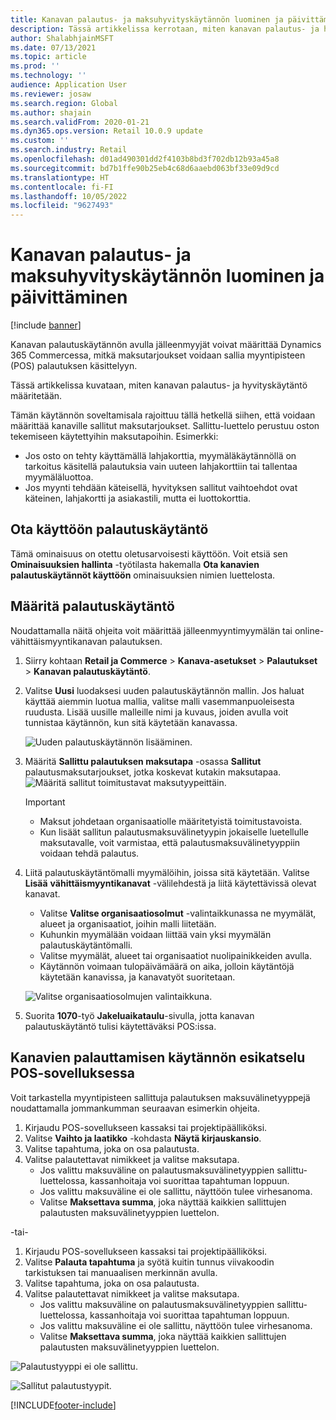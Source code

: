 ```yaml
---
title: Kanavan palautus- ja maksuhyvityskäytännön luominen ja päivittäminen
description: Tässä artikkelissa kerrotaan, miten kanavan palautus- ja hyvityskäytäntö määritetään.
author: ShalabhjainMSFT
ms.date: 07/13/2021
ms.topic: article
ms.prod: ''
ms.technology: ''
audience: Application User
ms.reviewer: josaw
ms.search.region: Global
ms.author: shajain
ms.search.validFrom: 2020-01-21
ms.dyn365.ops.version: Retail 10.0.9 update
ms.custom: ''
ms.search.industry: Retail
ms.openlocfilehash: d01ad490301dd2f4103b8bd3f702db12b93a45a8
ms.sourcegitcommit: bd7b1ffe90b25eb4c68d6aaebd063bf33e09d9cd
ms.translationtype: HT
ms.contentlocale: fi-FI
ms.lasthandoff: 10/05/2022
ms.locfileid: "9627493"
---
```

# <a name="create-and-update-a-returns-and-refunds-policy-for-a-channel"></a>Kanavan palautus- ja maksuhyvityskäytännön luominen ja päivittäminen

[!include [banner](includes/banner.md)]

Kanavan palautuskäytännön avulla jälleenmyyjät voivat määrittää Dynamics 365 Commercessa, mitkä maksutarjoukset voidaan sallia myyntipisteen (POS) palautuksen käsittelyyn.  

Tässä artikkelissa kuvataan, miten kanavan palautus- ja hyvityskäytäntö määritetään.

Tämän käytännön soveltamisala rajoittuu tällä hetkellä siihen, että voidaan määrittää kanaville sallitut maksutarjoukset. Sallittu-luettelo perustuu oston tekemiseen käytettyihin maksutapoihin. Esimerkki:

- Jos osto on tehty käyttämällä lahjakorttia, myymäläkäytännöllä on tarkoitus käsitellä palautuksia vain uuteen lahjakorttiin tai tallentaa myymäläluottoa. 
- Jos myynti tehdään käteisellä, hyvityksen sallitut vaihtoehdot ovat käteinen, lahjakortti ja asiakastili, mutta ei luottokorttia. 

## <a name="enable-return-policy"></a>Ota käyttöön palautuskäytäntö

Tämä ominaisuus on otettu oletusarvoisesti käyttöön. Voit etsiä sen **Ominaisuuksien hallinta** -työtilasta hakemalla **Ota kanavien palautuskäytännöt käyttöön** ominaisuuksien nimien luettelosta.


## <a name="configure-return-policy"></a>Määritä palautuskäytäntö

Noudattamalla näitä ohjeita voit määrittää jälleenmyyntimyymälän tai online-vähittäismyyntikanavan palautuksen.

1. Siirry kohtaan **Retail ja Commerce** \> **Kanava-asetukset** \> **Palautukset** \> **Kanavan palautuskäytäntö**.

1. Valitse **Uusi** luodaksesi uuden palautuskäytännön mallin. Jos haluat käyttää aiemmin luotua mallia, valitse malli vasemmanpuoleisesta ruudusta. Lisää uusille malleille nimi ja kuvaus, joiden avulla voit tunnistaa käytännön, kun sitä käytetään kanavassa.

   ![Uuden palautuskäytännön lisääminen.](media/Return-policy-page1.png)
     
   
1. Määritä **Sallittu palautuksen maksutapa** -osassa **Sallitut** palautusmaksutarjoukset, jotka koskevat kutakin maksutapaa.
   ![Määritä sallitut toimitustavat maksutyypeittäin.](media/Return-policy-page2.png)
   
    > [!IMPORTANT]
    > - Maksut johdetaan organisaatiolle määritetyistä toimitustavoista.
    > - Kun lisäät sallitun palautusmaksuvälinetyypin jokaiselle luetellulle maksutavalle, voit varmistaa, että palautusmaksuvälinetyyppiin voidaan tehdä palautus.
    
1. Liitä palautuskäytäntömalli myymälöihin, joissa sitä käytetään. Valitse **Lisää** **vähittäismyyntikanavat** -välilehdestä ja liitä käytettävissä olevat kanavat. 

    - Valitse **Valitse organisaatiosolmut** -valintaikkunassa ne myymälät, alueet ja organisaatiot, joihin malli liitetään.
    - Kuhunkin myymälään voidaan liittää vain yksi myymälän palautuskäytäntömalli.
    - Valitse myymälät, alueet tai organisaatiot nuolipainikkeiden avulla.
    - Käytännön voimaan tulopäivämäärä on aika, jolloin käytäntöjä käytetään kanavissa, ja kanavatyöt suoritetaan. 

    ![Valitse organisaatiosolmujen valintaikkuna.](media/Return-policy-page3.png)

1. Suorita **1070**-työ **Jakeluaikataulu**-sivulla, jotta kanavan palautuskäytäntö tulisi käytettäväksi POS:issa.

## <a name="preview-the-channel-return-policy-in-the-pos"></a>Kanavien palauttamisen käytännön esikatselu POS-sovelluksessa

Voit tarkastella myyntipisteen sallittuja palautuksen maksuvälinetyyppejä noudattamalla jommankumman seuraavan esimerkin ohjeita.

1. Kirjaudu POS-sovellukseen kassaksi tai projektipäälliköksi.
1. Valitse **Vaihto ja laatikko** -kohdasta **Näytä kirjauskansio**.
1. Valitse tapahtuma, joka on osa palautusta. 
1. Valitse palautettavat nimikkeet ja valitse maksutapa.  
    - Jos valittu maksuväline on palautusmaksuvälinetyyppien sallittu-luettelossa, kassanhoitaja voi suorittaa tapahtuman loppuun.
    - Jos valittu maksuväline ei ole sallittu, näyttöön tulee virhesanoma.
    - Valitse **Maksettava summa**, joka näyttää kaikkien sallittujen palautusten maksuvälinetyyppien luettelon.

-tai-

1. Kirjaudu POS-sovellukseen kassaksi tai projektipäälliköksi.
1. Valitse **Palauta tapahtuma** ja syötä kuitin tunnus viivakoodin tarkistuksen tai manuaalisen merkinnän avulla. 
1. Valitse tapahtuma, joka on osa palautusta. 
1. Valitse palautettavat nimikkeet ja valitse maksutapa.  
    - Jos valittu maksuväline on palautusmaksuvälinetyyppien sallittu-luettelossa, kassanhoitaja voi suorittaa tapahtuman loppuun.
    - Jos valittu maksuväline ei ole sallittu, näyttöön tulee virhesanoma.
    - Valitse **Maksettava summa**, joka näyttää kaikkien sallittujen palautusten maksuvälinetyyppien luettelon.

![Palautustyyppi ei ole sallittu.](media/Return-policy-page6.png)



![Sallitut palautustyypit.](media/Return-policy-page5.png)


[!INCLUDE[footer-include](../includes/footer-banner.md)]
